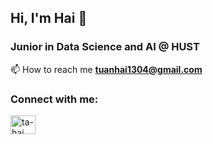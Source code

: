 ## Hi, I'm Hai 👋

<h3 align="left">Junior in Data Science and AI @ HUST</h3>

📫 How to reach me **tuanhai1304@gmail.com**

<h3 align="left">Connect with me:</h3>
<p align="left">
<a href="https://www.linkedin.com/in/ta-hai/" target="blank"><img align="center" src="https://raw.githubusercontent.com/rahuldkjain/github-profile-readme-generator/master/src/images/icons/Social/linked-in-alt.svg" alt="ta-hai" height="30" width="40" /></a>
</p>

<!--
**king17pvp/king17pvp** is a ✨ _special_ ✨ repository because its `README.md` (this file) appears on your GitHub profile.

Here are some ideas to get you started:

- 🔭 I’m currently working on ...
- 🌱 I’m currently learning ...
- 👯 I’m looking to collaborate on ...
- 🤔 I’m looking for help with ...
- 💬 Ask me about ...
- 📫 How to reach me: ...
- 😄 Pronouns: ...
- ⚡ Fun fact: ...
-->
